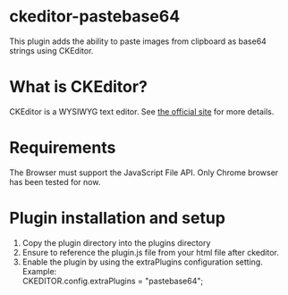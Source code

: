 # ckeditor-pastebase64
This plugin adds the ability to paste images from clipboard as base64 strings using CKEditor.

# What is CKEditor?
CKEditor is a WYSIWYG text editor. See [the official site](http://ckeditor.com) for more details.

# Requirements
The Browser must support the JavaScript File API. Only Chrome browser has been tested for now.

# Plugin installation and setup
1. Copy the plugin directory into the plugins directory
2. Ensure to reference the plugin.js file from your html file after ckeditor.
3. Enable the plugin by using the extraPlugins configuration setting. Example:  
CKEDITOR.config.extraPlugins = "pastebase64";
